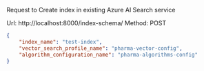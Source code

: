 Request to Create index in existing Azure AI Search service

Url: http://localhost:8000/index-schema/
Method: POST

```json
{
    "index_name": "test-index",
    "vector_search_profile_name": "pharma-vector-config",
    "algorithm_configuration_name": "pharma-algorithms-config"
}
```
